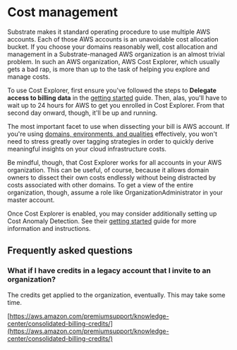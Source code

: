 # Cost management

Substrate makes it standard operating procedure to use multiple AWS accounts. Each of those AWS accounts is an unavoidable cost allocation bucket. If you choose your domains reasonably well, cost allocation and management in a Substrate-managed AWS organization is an almost trivial problem. In such an AWS organization, AWS Cost Explorer, which usually gets a bad rap, is more than up to the task of helping you explore and manage costs.

To use Cost Explorer, first ensure you've followed the steps to **Delegate access to billing data** in the [getting started](broken-reference) guide. Then, alas, you'll have to wait up to 24 hours for AWS to get you enrolled in Cost Explorer. From that second day onward, though, it'll be up and running.

The most important facet to use when dissecting your bill is AWS account. If you're using [domains, environments, and qualities](../concepts-and-terms/domains-environments-qualities.md) effectively, you won't need to stress greatly over tagging strategies in order to quickly derive meaningful insights on your cloud infrastructure costs.

Be mindful, though, that Cost Explorer works for all accounts in your AWS organization. This can be useful, of course, because it allows domain owners to dissect their own costs endlessly without being distracted by costs associated with other domains. To get a view of the entire organization, though, assume a role like OrganizationAdministrator in your master account.

Once Cost Explorer is enabled, you may consider additionally setting up Cost Anomaly Detection. See their [getting started](https://docs.aws.amazon.com/awsaccountbilling/latest/aboutv2/getting-started-ad.html) guide for more information and instructions.

## Frequently asked questions

### What if I have credits in a legacy account that I invite to an organization?

The credits get applied to the organization, eventually. This may take some time.

[https://aws.amazon.com/premiumsupport/knowledge-center/consolidated-billing-credits/](https://aws.amazon.com/premiumsupport/knowledge-center/consolidated-billing-credits/)
